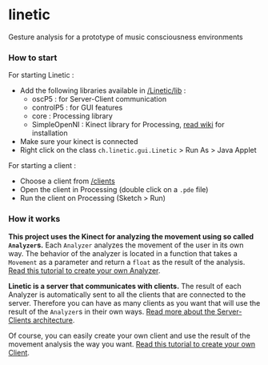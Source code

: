 linetic
=======
Gesture analysis for a prototype of music consciousness environments

### How to start

For starting Linetic :

 - Add the following libraries available in [/Linetic/lib][Linetic Lib] :
	 - oscP5 : for Server-Client communication
	 - controlP5 : for GUI features
	 - core : Processing library
	 - SimpleOpenNI : Kinect library for Processing, [read wiki][Wiki SimpleOpenNI] for installation
 - Make sure your kinect is connected
 - Right click on the class `ch.linetic.gui.Linetic` > Run As > Java Applet

For starting a client : 

 - Choose a client from [/clients][Clients Folder]
 - Open the client in Processing (double click on a `.pde` file)
 - Run the client on Processing (Sketch > Run)

### How it works

**This project uses the Kinect for analyzing the movement using so called `Analyzer`s.**
Each `Analyzer` analyzes the movement of the user in its own way. The behavior of the analyzer is located in a function that takes a `Movement` as a parameter and return a `float` as the result of the analysis.
[Read this tutorial to create your own Analyzer][Create Analyzer].

**Linetic is a server that communicates with clients.**
The result of each Analyzer is automatically sent to all the clients that are connected to the server. Therefore you can have as many clients as you want that will use the result of the `Analyzer`s in their own ways.
[Read more about the Server-Clients architecture][Server/Client].

Of course, you can easily create your own client and use the result of the movement analysis the way you want.
[Read this tutorial to create your own Client][Create Client].

[Linetic Lib]: /Linetic/lib
[Wiki SimpleOpenNI]: https://code.google.com/p/simple-openni/wiki/IDE "Importing SimpleOpenNi"
[Clients Folder]: /clients

[Create Analyzer]: /doc/create_analyzer.md "Create your own Analyzer" 
[Server/Client]: /doc/server_client.md "Server-Client Architecture"
[Create Client]: /doc/create_client.md "Create your own Client" 

